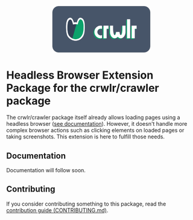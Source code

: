 <p align="center"><a href="https://www.crwlr.software" target="_blank"><img src="https://github.com/crwlrsoft/graphics/blob/eee6cf48ee491b538d11b9acd7ee71fbcdbe3a09/crwlr-logo.png" alt="crwlr.software logo" width="260"></a></p>

# Headless Browser Extension Package for the crwlr/crawler package

The crwlr/crawler package itself already allows loading pages using a headless browser ([see documentation](https://www.crwlr.software/packages/crawler/v1.5/the-crawler/loaders#using-a-headless-browser)). However, it doesn't handle more complex browser actions such as clicking elements on loaded pages or taking screenshots. This extension is here to fulfill those needs.

## Documentation

Documentation will follow soon.

## Contributing

If you consider contributing something to this package, read the [contribution guide (CONTRIBUTING.md)](CONTRIBUTING.md).
